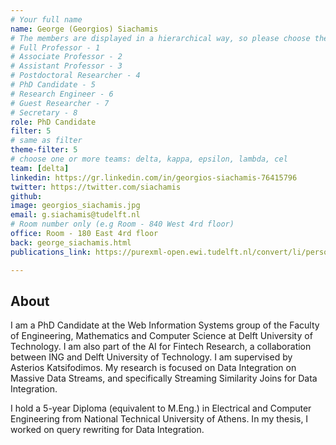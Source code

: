 ```yaml
---
# Your full name 
name: George (Georgios) Siachamis
# The members are displayed in a hierarchical way, so please choose the role and filter number from this list:
# Full Professor - 1
# Associate Professor - 2
# Assistant Professor - 3
# Postdoctoral Researcher - 4
# PhD Candidate - 5
# Research Engineer - 6 
# Guest Researcher - 7
# Secretary - 8
role: PhD Candidate
filter: 5
# same as filter
theme-filter: 5
# choose one or more teams: delta, kappa, epsilon, lambda, cel
team: [delta]
linkedin: https://gr.linkedin.com/in/georgios-siachamis-76415796
twitter: https://twitter.com/siachamis
github: 
image: georgios_siachamis.jpg
email: g.siachamis@tudelft.nl
# Room number only (e.g Room - 840 West 4rd floor)
office: Room - 180 East 4rd floor
back: george_siachamis.html
publications_link: https://purexml-open.ewi.tudelft.nl/convert/li/persons/b5be7a3d-9e5a-4006-abf5-52811c0eae81

---
```


## About
I am a PhD Candidate at the Web Information Systems group of the Faculty of Engineering, Mathematics and Computer Science at Delft University of Technology. I am also part of the AI for Fintech Research, a collaboration between ING and Delft University of Technology. I am supervised by Asterios Katsifodimos. My research is focused on Data Integration on Massive Data Streams, and specifically Streaming Similarity Joins for Data Integration.

I hold a 5-year Diploma (equivalent to M.Eng.) in Electrical and Computer Engineering from National Technical University of Athens. In my thesis, I worked on query rewriting for Data Integration.


